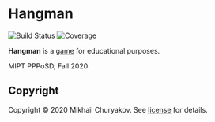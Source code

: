 # Hangman

[![Build Status][travis-badge]][travis-url]
[![Coverage][coverage-image]][coverage-url]

**Hangman** is a [game] for educational purposes.

MIPT PPPoSD, Fall 2020.

## Copyright

Copyright © 2020 Mikhail Churyakov. See [license] for details.

[license]: LICENSE.txt

[travis-url]: https://travis-ci.com/github/mikhailchuryakov/hangman
[travis-badge]: https://travis-ci.com/github/mikhailchuryakov/hangman.svg?branch=master
[coverage-image]: https://codecov.io/gh/mikhailchuryakov/hangman/branch/master/graph/badge.svg
[coverage-url]: https://codecov.io/gh/mikhailchuryakov/hangman
[game]: https://en.wikipedia.org/wiki/Hangman_(game)
